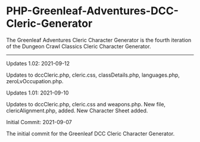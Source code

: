 # PHP-Greenleaf-Adventures-DCC-Cleric-Generator
The Greenleaf Adventures Cleric Character Generator is the fourth iteration of the Dungeon Crawl Classics Cleric Character Generator. 

----------------


Updates 1.02: 2021-09-12

Updates to dccCleric.php, cleric.css, classDetails.php, languages.php, zeroLvOccupation.php.


Updates 1.01: 2021-09-10

Updates to dccCleric.php, cleric.css and weapons.php.  New file, clericAlignment.php, added.  New Character Sheet added.



Initial Commit: 2021-09-07

The initial commit for the Greenleaf DCC Cleric Character Generator.
